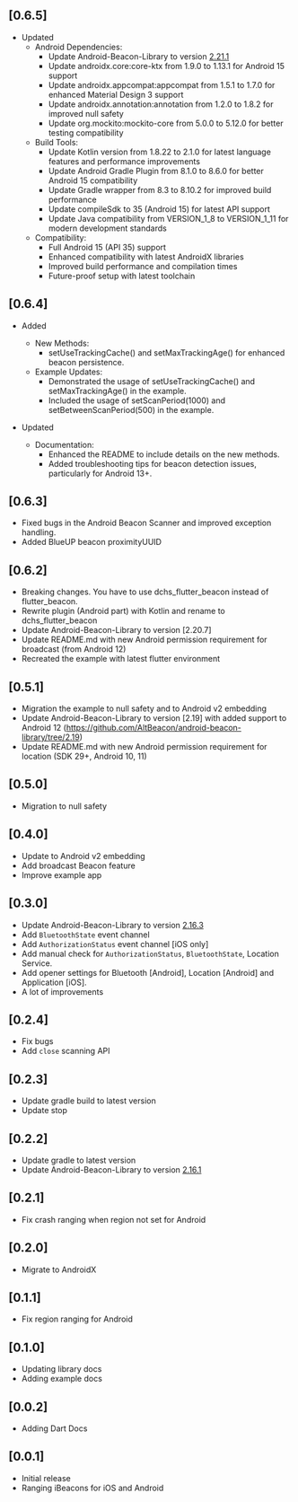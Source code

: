 ## [0.6.5]
* Updated
    * Android Dependencies:
        * Update Android-Beacon-Library to version [2.21.1](https://github.com/AltBeacon/android-beacon-library/tree/2.21.1)
        * Update androidx.core:core-ktx from 1.9.0 to 1.13.1 for Android 15 support
        * Update androidx.appcompat:appcompat from 1.5.1 to 1.7.0 for enhanced Material Design 3 support
        * Update androidx.annotation:annotation from 1.2.0 to 1.8.2 for improved null safety
        * Update org.mockito:mockito-core from 5.0.0 to 5.12.0 for better testing compatibility
    * Build Tools:
        * Update Kotlin version from 1.8.22 to 2.1.0 for latest language features and performance improvements
        * Update Android Gradle Plugin from 8.1.0 to 8.6.0 for better Android 15 compatibility
        * Update Gradle wrapper from 8.3 to 8.10.2 for improved build performance
        * Update compileSdk to 35 (Android 15) for latest API support
        * Update Java compatibility from VERSION_1_8 to VERSION_1_11 for modern development standards
    * Compatibility:
        * Full Android 15 (API 35) support
        * Enhanced compatibility with latest AndroidX libraries
        * Improved build performance and compilation times
        * Future-proof setup with latest toolchain

## [0.6.4]
* Added
    * New Methods:
        * setUseTrackingCache() and setMaxTrackingAge() for enhanced beacon persistence.
    * Example Updates:
        * Demonstrated the usage of setUseTrackingCache() and setMaxTrackingAge() in the example.
        * Included the usage of setScanPeriod(1000) and setBetweenScanPeriod(500) in the example.

* Updated
    * Documentation:
        * Enhanced the README to include details on the new methods.
        * Added troubleshooting tips for beacon detection issues, particularly for Android 13+.

## [0.6.3]
* Fixed bugs in the Android Beacon Scanner and improved exception handling.
* Added BlueUP beacon proximityUUID

## [0.6.2]
* Breaking changes. You have to use dchs_flutter_beacon instead of flutter_beacon.
* Rewrite plugin (Android part) with Kotlin and rename to dchs_flutter_beacon 
* Update Android-Beacon-Library to version [2.20.7]
* Update README.md with new Android permission requirement for broadcast (from Android 12)
* Recreated the example with latest flutter environment

## [0.5.1]
* Migration the example to null safety and to Android v2 embedding
* Update Android-Beacon-Library to version [2.19] with added support to Android 12 (https://github.com/AltBeacon/android-beacon-library/tree/2.19)
* Update README.md with new Android permission requirement for location (SDK 29+, Android 10, 11)

## [0.5.0]
* Migration to null safety

## [0.4.0]
* Update to Android v2 embedding
* Add broadcast Beacon feature
* Improve example app

## [0.3.0]
* Update Android-Beacon-Library to version [2.16.3](https://github.com/AltBeacon/android-beacon-library/tree/2.16.3)
* Add `BluetoothState` event channel
* Add `AuthorizationStatus` event channel [iOS only]
* Add manual check for `AuthorizationStatus`, `BluetoothState`, Location Service.
* Add opener settings for Bluetooth [Android], Location [Android] and Application [iOS].
* A lot of improvements

## [0.2.4]

* Fix bugs
* Add `close` scanning API

## [0.2.3]

* Update gradle build to latest version
* Update stop 

## [0.2.2]

* Update gradle to latest version
* Update Android-Beacon-Library to version [2.16.1](https://github.com/AltBeacon/android-beacon-library/tree/2.16.1)

## [0.2.1]

* Fix crash ranging when region not set for Android

## [0.2.0]

* Migrate to AndroidX

## [0.1.1]

* Fix region ranging for Android

## [0.1.0]

* Updating library docs
* Adding example docs

## [0.0.2]

* Adding Dart Docs

## [0.0.1]

* Initial release
* Ranging iBeacons for iOS and Android